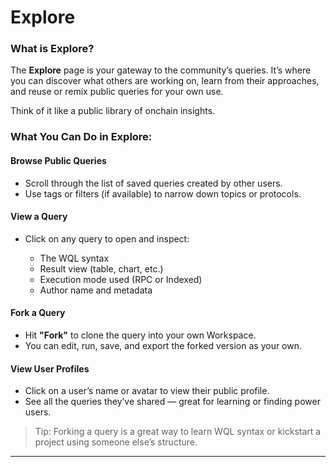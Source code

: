 # Explore

### What is Explore?

The **Explore** page is your gateway to the community’s queries. It’s where you can discover what others are working on, learn from their approaches, and reuse or remix public queries for your own use.

Think of it like a public library of onchain insights.

### What You Can Do in Explore:

#### Browse Public Queries

- Scroll through the list of saved queries created by other users.
- Use tags or filters (if available) to narrow down topics or protocols.

#### View a Query

- Click on any query to open and inspect:

  - The WQL syntax
  - Result view (table, chart, etc.)
  - Execution mode used (RPC or Indexed)
  - Author name and metadata

#### Fork a Query

- Hit **"Fork"** to clone the query into your own Workspace.
- You can edit, run, save, and export the forked version as your own.

#### View User Profiles

- Click on a user’s name or avatar to view their public profile.
- See all the queries they’ve shared — great for learning or finding power users.

> Tip: Forking a query is a great way to learn WQL syntax or kickstart a project using someone else’s structure.

---
